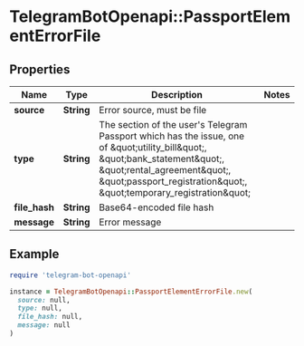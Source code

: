 # TelegramBotOpenapi::PassportElementErrorFile

## Properties

| Name | Type | Description | Notes |
| ---- | ---- | ----------- | ----- |
| **source** | **String** | Error source, must be file |  |
| **type** | **String** | The section of the user&#39;s Telegram Passport which has the issue, one of \&quot;utility_bill\&quot;, \&quot;bank_statement\&quot;, \&quot;rental_agreement\&quot;, \&quot;passport_registration\&quot;, \&quot;temporary_registration\&quot; |  |
| **file_hash** | **String** | Base64-encoded file hash |  |
| **message** | **String** | Error message |  |

## Example

```ruby
require 'telegram-bot-openapi'

instance = TelegramBotOpenapi::PassportElementErrorFile.new(
  source: null,
  type: null,
  file_hash: null,
  message: null
)
```

